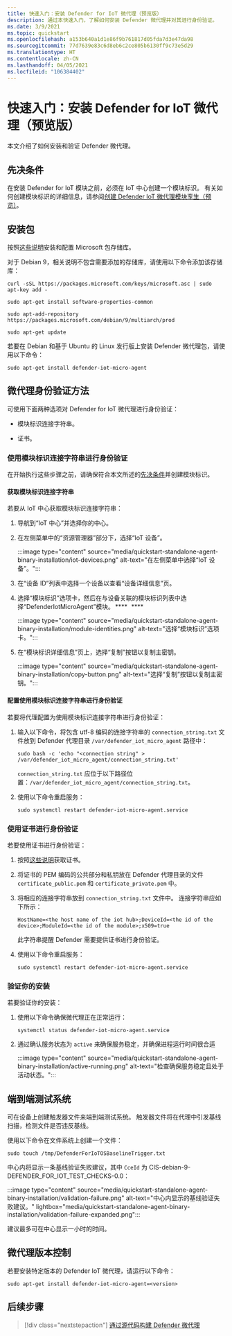 ```yaml
---
title: 快速入门：安装 Defender for IoT 微代理（预览版）
description: 通过本快速入门，了解如何安装 Defender 微代理并对其进行身份验证。
ms.date: 3/9/2021
ms.topic: quickstart
ms.openlocfilehash: a153b640a1d1e86f9b761817d05fda7d3e47da98
ms.sourcegitcommit: 77d7639e83c6d8eb6c2ce805b6130ff9c73e5d29
ms.translationtype: HT
ms.contentlocale: zh-CN
ms.lasthandoff: 04/05/2021
ms.locfileid: "106384402"
---
```

# <a name="quickstart-install-defender-for-iot-micro-agent-preview"></a>快速入门：安装 Defender for IoT 微代理（预览版）

本文介绍了如何安装和验证 Defender 微代理。

## <a name="prerequisites"></a>先决条件

在安装 Defender for IoT 模块之前，必须在 IoT 中心创建一个模块标识。 有关如何创建模块标识的详细信息，请参阅[创建 Defender IoT 微代理模块孪生（预览）](quickstart-create-micro-agent-module-twin.md)。

## <a name="install-the-package"></a>安装包

按照[这些说明](/windows-server/administration/linux-package-repository-for-microsoft-software)安装和配置 Microsoft 包存储库。 

对于 Debian 9，相关说明不包含需要添加的存储库，请使用以下命令添加该存储库： 

```azurecli
curl -sSL https://packages.microsoft.com/keys/microsoft.asc | sudo apt-key add - 

sudo apt-get install software-properties-common

sudo apt-add-repository https://packages.microsoft.com/debian/9/multiarch/prod

sudo apt-get update
```

若要在 Debian 和基于 Ubuntu 的 Linux 发行版上安装 Defender 微代理包，请使用以下命令：

```azurecli
sudo apt-get install defender-iot-micro-agent 
```

## <a name="micro-agent-authentication-methods"></a>微代理身份验证方法 

可使用下面两种选项对 Defender for IoT 微代理进行身份验证： 

- 模块标识连接字符串。 

- 证书。

### <a name="authenticate-using-a-module-identity-connection-string"></a>使用模块标识连接字符串进行身份验证

在开始执行这些步骤之前，请确保符合本文所述的[先决条件](#prerequisites)并创建模块标识。 

#### <a name="get-the-module-identity-connection-string"></a>获取模块标识连接字符串

若要从 IoT 中心获取模块标识连接字符串： 

1. 导航到“IoT 中心”并选择你的中心。

1. 在左侧菜单中的“资源管理器”部分下，选择“IoT 设备”。 

   :::image type="content" source="media/quickstart-standalone-agent-binary-installation/iot-devices.png" alt-text="在左侧菜单中选择“IoT 设备”。":::

1. 在“设备 ID”列表中选择一个设备以查看“设备详细信息”页。

1. 选择“模块标识”选项卡，然后在与设备关联的模块标识列表中选择“DefenderIotMicroAgent”模块。 ****   ****  

   :::image type="content" source="media/quickstart-standalone-agent-binary-installation/module-identities.png" alt-text="选择“模块标识”选项卡。":::

1. 在“模块标识详细信息”页上，选择“复制”按钮以复制主密钥。 

   :::image type="content" source="media/quickstart-standalone-agent-binary-installation/copy-button.png" alt-text="选择“复制”按钮以复制主密钥。":::

#### <a name="configure-authentication-using-a-module-identity-connection-string"></a>配置使用模块标识连接字符串进行身份验证

若要将代理配置为使用模块标识连接字符串进行身份验证：

1. 输入以下命令，将包含 utf-8 编码的连接字符串的 `connection_string.txt` 文件放到 Defender 代理目录 `/var/defender_iot_micro_agent` 路径中：

    ```azurecli
    sudo bash -c 'echo "<connection string" > /var/defender_iot_micro_agent/connection_string.txt' 
    ```

    `connection_string.txt` 应位于以下路径位置：`/var/defender_iot_micro_agent/connection_string.txt`。

1. 使用以下命令重启服务：  

    ```azurecli
    sudo systemctl restart defender-iot-micro-agent.service 
    ```

### <a name="authenticate-using-a-certificate"></a>使用证书进行身份验证

若要使用证书进行身份验证：

1. 按照[这些说明](../iot-hub/iot-hub-security-x509-get-started.md)获取证书。

1. 将证书的 PEM 编码的公共部分和私钥放在 Defender 代理目录的文件 `certificate_public.pem` 和 `certificate_private.pem` 中。 

1. 将相应的连接字符串放到 `connection_string.txt` 文件中。 连接字符串应如下所示： 

    `HostName=<the host name of the iot hub>;DeviceId=<the id of the device>;ModuleId=<the id of the module>;x509=true` 

    此字符串提醒 Defender 需要提供证书进行身份验证。 

1. 使用以下命令重启服务：  

    ```azurecli
    sudo systemctl restart defender-iot-micro-agent.service
    ```

### <a name="validate-your-installation"></a>验证你的安装

若要验证你的安装：

1. 使用以下命令确保微代理正在正常运行：  

    ```azurecli
    systemctl status defender-iot-micro-agent.service
    ```
1. 通过确认服务状态为 `active` 来确保服务稳定，并确保进程运行时间很合适

    :::image type="content" source="media/quickstart-standalone-agent-binary-installation/active-running.png" alt-text="检查确保服务稳定且处于活动状态。":::
 
## <a name="testing-the-system-end-to-end"></a>端到端测试系统 

可在设备上创建触发器文件来端到端测试系统。 触发器文件将在代理中引发基线扫描，检测文件是否违反基线。 

使用以下命令在文件系统上创建一个文件：

```azurecli
sudo touch /tmp/DefenderForIoTOSBaselineTrigger.txt 
```
中心内将显示一条基线验证失败建议，其中 `CceId` 为 CIS-debian-9-DEFENDER_FOR_IOT_TEST_CHECKS-0.0： 

:::image type="content" source="media/quickstart-standalone-agent-binary-installation/validation-failure.png" alt-text="中心内显示的基线验证失败建议。" lightbox="media/quickstart-standalone-agent-binary-installation/validation-failure-expanded.png":::

建议最多可在中心显示一小时的时间。 

## <a name="micro-agent-versioning"></a>微代理版本控制 

若要安装特定版本的 Defender IoT 微代理，请运行以下命令： 

```azurecli
sudo apt-get install defender-iot-micro-agent=<version>
```

## <a name="next-steps"></a>后续步骤

> [!div class="nextstepaction"]
> [通过源代码构建 Defender 微代理](quickstart-building-the-defender-micro-agent-from-source.md)
